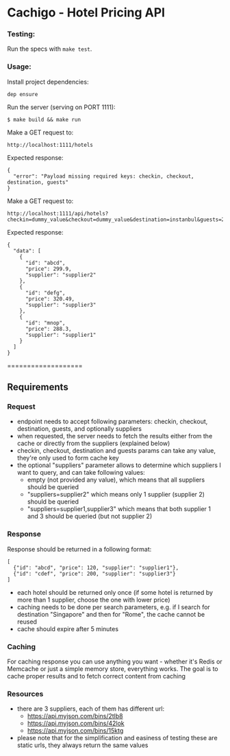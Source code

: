 # Cachigo - Hotel Pricing API

### Testing:

Run the specs with `make test`.


### Usage:

Install project dependencies:
```
dep ensure
```

Run the server (serving on PORT 1111):
```
$ make build && make run
```

Make a GET request to:
```
http://localhost:1111/hotels
```

Expected response:
```
{
  "error": "Payload missing required keys: checkin, checkout, destination, guests"
}
```

Make a GET request to:
```
http://localhost:1111/api/hotels?checkin=dummy_value&checkout=dummy_value&destination=instanbul&guests=2

```

Expected response:
```
{
  "data": [
    {
      "id": "abcd",
      "price": 299.9,
      "supplier": "supplier2"
    },
    {
      "id": "defg",
      "price": 320.49,
      "supplier": "supplier3"
    },
    {
      "id": "mnop",
      "price": 288.3,
      "supplier": "supplier1"
    }
  ]
}
```
===================

## Requirements

### Request

- endpoint needs to accept following parameters: checkin, checkout, destination, guests, and optionally suppliers
- when requested, the server needs to fetch the results either from the cache or directly from the suppliers (explained below)
- checkin, checkout, destination and guests params can take any value, they're only used to form cache key
- the optional "suppliers" parameter allows to determine which suppliers I want to query, and can take following values:
  - empty (not provided any value), which means that all suppliers should be queried
  - "suppliers=supplier2" which means only 1 supplier (supplier 2) should be queried
  - "suppliers=supplier1,supplier3" which means that both supplier 1 and 3 should be queried (but not supplier 2)

### Response

Response should be returned in a following format:

```
[
  {"id": "abcd", "price": 120, "supplier": "supplier1"},
  {"id": "cdef", "price": 200, "supplier": "supplier3"}
]
```

- each hotel should be returned only once (if some hotel is returned by more than 1 supplier, choose the one with lower price)
- caching needs to be done per search parameters, e.g. if I search for destination "Singapore" and then for "Rome", the cache cannot be reused
- cache should expire after 5 minutes

### Caching

For caching response you can use anything you want - whether it's Redis or Memcache or just a simple memory store, everything works. The goal is to cache proper results and to fetch correct content from caching

### Resources

- there are 3 suppliers, each of them has different url:
  - https://api.myjson.com/bins/2tlb8
  - https://api.myjson.com/bins/42lok
  - https://api.myjson.com/bins/15ktg
- please note that for the simplification and easiness of testing these are static urls, they always return the same values